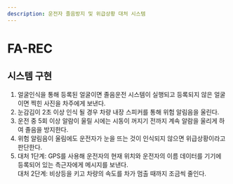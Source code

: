 ```yaml
---
description: 운전자 졸음방지 및 위급상황 대처 시스템
---
```


# FA-REC
## 시스템 구현
1. 얼굴인식을 통해 등록된 얼굴이면 졸음운전 시스템이 실행되고 등록되지 않은 얼굴이면 찍힌 사진을 차주에게 보낸다.  
2. 눈감김이 2초 이상 인식 될 경우 차량 내장 스피커를 통해  위험 알림음을 울린다. 
3. 운전 중 5회 이상 알람이 울릴 시에는 시동이 꺼지기 전까지 계속 알람을 울리게 하여 졸음을 방지한다. 
4. 위험 알림음이 울림에도 운전자가 눈을 뜨는 것이 인식되지 않으면 위급상황이라고 판단한다.
5. 대처 1단계: GPS를 사용해 운전자의 현재 위치와 운전자의  이름 데이터를 기기에 등록되어 있는 측근자에게 메시지를 보낸다.  
   대처 2단계: 비상등을 키고 차량의 속도를 차가 멈출 때까지 조금씩 줄인다.
